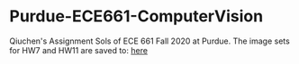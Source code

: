 # Purdue-ECE661-ComputerVision

Qiuchen's Assignment Sols of ECE 661 Fall 2020 at Purdue. The image sets for HW7 and HW11 are saved to: [here](https://drive.google.com/drive/folders/149Xvdhz1FQMGpViZbcGwQQ05usiu3FJQ?usp=share_link)
